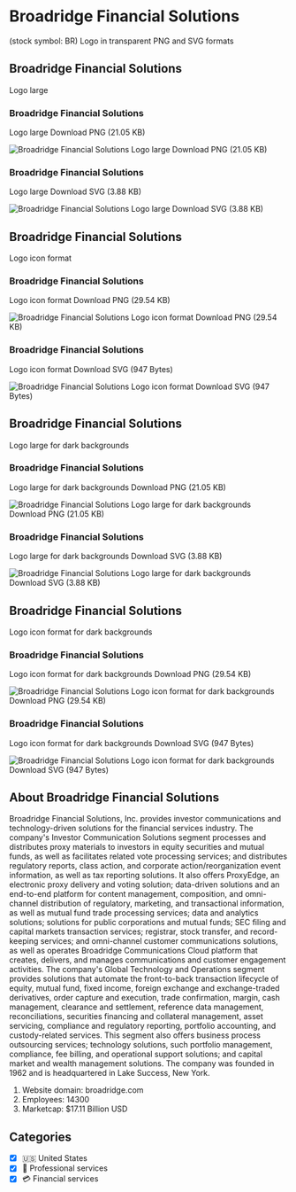 # Broadridge Financial Solutions
 (stock symbol: BR) Logo in transparent PNG and SVG formats

## Broadridge Financial Solutions
 Logo large

### Broadridge Financial Solutions
 Logo large Download PNG (21.05 KB)

![Broadridge Financial Solutions
 Logo large Download PNG (21.05 KB)](/img/orig/BR_BIG-4b15b02f.png)

### Broadridge Financial Solutions
 Logo large Download SVG (3.88 KB)

![Broadridge Financial Solutions
 Logo large Download SVG (3.88 KB)](/img/orig/BR_BIG-042e24b4.svg)

## Broadridge Financial Solutions
 Logo icon format

### Broadridge Financial Solutions
 Logo icon format Download PNG (29.54 KB)

![Broadridge Financial Solutions
 Logo icon format Download PNG (29.54 KB)](/img/orig/BR-2d50b7e2.png)

### Broadridge Financial Solutions
 Logo icon format Download SVG (947 Bytes)

![Broadridge Financial Solutions
 Logo icon format Download SVG (947 Bytes)](/img/orig/BR-47e28391.svg)

## Broadridge Financial Solutions
 Logo large for dark backgrounds

### Broadridge Financial Solutions
 Logo large for dark backgrounds Download PNG (21.05 KB)

![Broadridge Financial Solutions
 Logo large for dark backgrounds Download PNG (21.05 KB)](/img/orig/BR_BIG.D-44a7c195.png)

### Broadridge Financial Solutions
 Logo large for dark backgrounds Download SVG (3.88 KB)

![Broadridge Financial Solutions
 Logo large for dark backgrounds Download SVG (3.88 KB)](/img/orig/BR_BIG.D-abdf8b75.svg)

## Broadridge Financial Solutions
 Logo icon format for dark backgrounds

### Broadridge Financial Solutions
 Logo icon format for dark backgrounds Download PNG (29.54 KB)

![Broadridge Financial Solutions
 Logo icon format for dark backgrounds Download PNG (29.54 KB)](/img/orig/BR.D-d2cf6edc.png)

### Broadridge Financial Solutions
 Logo icon format for dark backgrounds Download SVG (947 Bytes)

![Broadridge Financial Solutions
 Logo icon format for dark backgrounds Download SVG (947 Bytes)](/img/orig/BR.D-9bcf1d44.svg)

## About Broadridge Financial Solutions


Broadridge Financial Solutions, Inc. provides investor communications and technology-driven solutions for the financial services industry. The company's Investor Communication Solutions segment processes and distributes proxy materials to investors in equity securities and mutual funds, as well as facilitates related vote processing services; and distributes regulatory reports, class action, and corporate action/reorganization event information, as well as tax reporting solutions. It also offers ProxyEdge, an electronic proxy delivery and voting solution; data-driven solutions and an end-to-end platform for content management, composition, and omni-channel distribution of regulatory, marketing, and transactional information, as well as mutual fund trade processing services; data and analytics solutions; solutions for public corporations and mutual funds; SEC filing and capital markets transaction services; registrar, stock transfer, and record-keeping services; and omni-channel customer communications solutions, as well as operates Broadridge Communications Cloud platform that creates, delivers, and manages communications and customer engagement activities. The company's Global Technology and Operations segment provides solutions that automate the front-to-back transaction lifecycle of equity, mutual fund, fixed income, foreign exchange and exchange-traded derivatives, order capture and execution, trade confirmation, margin, cash management, clearance and settlement, reference data management, reconciliations, securities financing and collateral management, asset servicing, compliance and regulatory reporting, portfolio accounting, and custody-related services. This segment also offers business process outsourcing services; technology solutions, such portfolio management, compliance, fee billing, and operational support solutions; and capital market and wealth management solutions. The company was founded in 1962 and is headquartered in Lake Success, New York.

1. Website domain: broadridge.com
2. Employees: 14300
3. Marketcap: $17.11 Billion USD


## Categories
- [x] 🇺🇸 United States
- [x] 💼 Professional services
- [x] 💳 Financial services
